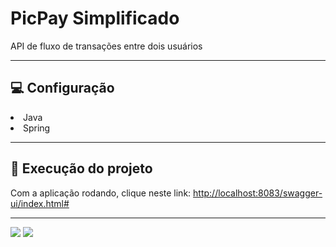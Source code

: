 <h1>PicPay Simplificado</h1>
API de fluxo de transações entre dois usuários
<hr>
<h2>💻 Configuração</h2>
<li>Java</li> 
<li>Spring</li>
<hr>
<h2>🚀 Execução do projeto</h2>
Com a aplicação rodando, clique neste link: <a href="[http://localhost:8083/swagger-ui/index.html#/]">http://localhost:8083/swagger-ui/index.html#</a>
<hr>
<a href = "mailto:contatodeboravicente@gmail.com"><img src="https://img.shields.io/badge/-Gmail-%23333?style=for-the-badge&logo=gmail&logoColor=white" target="_blank"></a>
<a href="https://www.linkedin.com/in/deborasilvadlvs" target="_blank"><img src="https://img.shields.io/badge/-LinkedIn-%230077B5?style=for-the-badge&logo=linkedin&logoColor=white" target="_blank"></a> 
